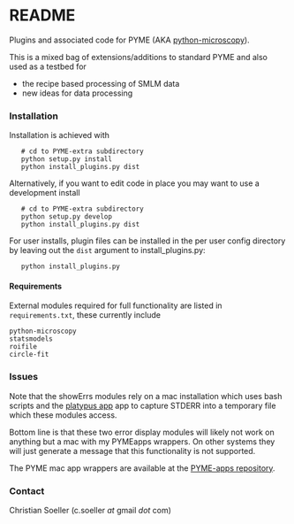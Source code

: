 # README #

Plugins and associated code for PYME (AKA [python-microscopy](https://python-microscopy.org/)).

This is a mixed bag of extensions/additions to standard PYME and also used as a testbed for

* the recipe based processing of SMLM data
* new ideas for data processing

### Installation ###

Installation is achieved with

```
   # cd to PYME-extra subdirectory
   python setup.py install
   python install_plugins.py dist
```

Alternatively, if you want to edit code in place you may want to use a development install

```
   # cd to PYME-extra subdirectory
   python setup.py develop
   python install_plugins.py dist
```

For user installs, plugin files can be installed in the per user config directory by leaving out the `dist` argument to install_plugins.py:

```
   python install_plugins.py
```
#### Requirements

External modules required for full functionality are listed in `requirements.txt`, these currently include

    python-microscopy
    statsmodels
    roifile
    circle-fit

### Issues ###

Note that the showErrs modules rely on a mac installation which uses bash scripts and the [platypus app](https://sveinbjorn.org/platypus) app
to capture STDERR into a temporary file which these modules access. 

Bottom line is that these two error display modules will likely not work on anything but a mac with my PYMEapps wrappers. On other systems they will just generate a message that this functionality is not supported.

The PYME mac app wrappers are available at the [PYME-apps repository](https://github.com/csoeller/PYME-apps).

### Contact ###

Christian Soeller (c.soeller _at_ gmail _dot_ com)
